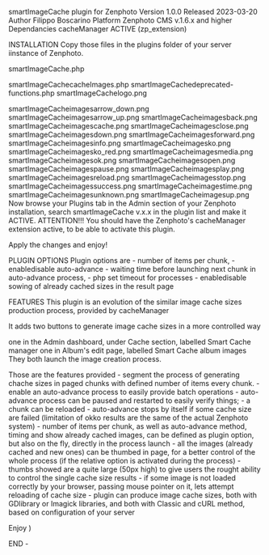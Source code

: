 smartImageCache plugin for Zenphoto
Version 1.0.0 Released 2023-03-20
Author Filippo Boscarino
Platform Zenphoto CMS v.1.6.x and higher
Dependancies cacheManager ACTIVE (zp_extension)

INSTALLATION
Copy those files in the plugins folder of your server iinstance of Zenphoto.

smartImageCache.php

smartImageCachecacheImages.php
smartImageCachedeprecated-functions.php
smartImageCachelogo.png

smartImageCacheimagesarrow_down.png
smartImageCacheimagesarrow_up.png
smartImageCacheimagesback.png
smartImageCacheimagescache.png
smartImageCacheimagesclose.png
smartImageCacheimagesdown.png
smartImageCacheimagesforward.png
smartImageCacheimagesinfo.png
smartImageCacheimagesko.png
smartImageCacheimagesko_red.png
smartImageCacheimagesmedia.png
smartImageCacheimagesok.png
smartImageCacheimagesopen.png
smartImageCacheimagespause.png
smartImageCacheimagesplay.png
smartImageCacheimagesreload.png
smartImageCacheimagesstop.png
smartImageCacheimagessuccess.png
smartImageCacheimagestime.png
smartImageCacheimagesunknown.png
smartImageCacheimagesup.png
Now browse your Plugins tab in the Admin section of your Zenphoto installation, search smartImageCache v.x.x in the plugin list and make it ACTIVE. ATTENTION!!! You should have the Zenphoto's cacheManager extension active, to be able to activate this plugin.

Apply the changes and enjoy!

PLUGIN OPTIONS
Plugin options are - number of items per chunk, - enabledisable auto-advance - waiting time before launching next chunk in auto-advance process, - php set timeout for processes - enabledisable sowing of already cached sizes in the result page

FEATURES
This plugin is an evolution of the similar image cache sizes production process, provided by cacheManager

It adds two buttons to generate image cache sizes in a more controlled way

one in the Admin dashboard, under Cache section, labelled Smart Cache manager
one in Album's edit page, labelled Smart Cache album images
They both launch the image creation process.

Those are the features provided - segment the process of generating chache sizes in paged chunks with defined number of items every chunk. - enable an auto-advance process to easily provide batch operations - auto-advance process can be paused and restarted to easily verify things; - a chunk can be reloaded - auto-advance stops by itself if some cache size are failed (limitation of okko results are the same of the actual Zenphoto system) - number of items per chunk, as well as auto-advance method, timing and show already cached images, can be defined as plugin option, but also on the fly, directly in the process launch - all the images (already cached and new ones) can be thumbed in page, for a better control of the whole process (if the relative option is activated during the process) - thumbs showed are a quite large (50px high) to give users the rought ability to control the single cache size results - if some image is not loaded correctly by your browser, passing mouse pointer on it, lets attempt reloading of cache size - plugin can produce image cache sizes, both with GDlibrary or Imagick libraries, and both with Classic and cURL method, based on configuration of your server

Enjoy )

END -
